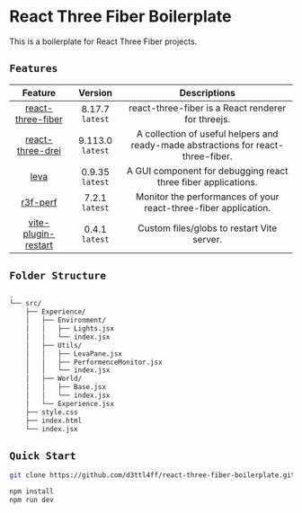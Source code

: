 # React Three Fiber Boilerplate

This is a boilerplate for React Three Fiber projects.

## `Features`

|                                 Feature                                  |     Version      |                                   Descriptions                                    |
| :----------------------------------------------------------------------: | :--------------: | :-------------------------------------------------------------------------------: |
|     [react-three-fiber](https://github.com/pmndrs/react-three-fiber)     | 8.17.7 `latest`  |                react-three-fiber is a React renderer for threejs.                 |
|            [react-three-drei](https://github.com/pmndrs/drei)            | 9.113.0 `latest` | A collection of useful helpers and ready-made abstractions for react-three-fiber. |
|                  [leva](https://github.com/pmndrs/leva)                  | 0.9.35 `latest`  |           A GUI component for debugging react three fiber applications.           |
|             [r3f-perf](https://github.com/utsuboco/r3f-perf)             |  7.2.1 `latest`  |          Monitor the performances of your react-three-fiber application.          |
| [vite-plugin-restart](https://www.npmjs.com/package/vite-plugin-restart) |  0.4.1 `latest`  |                    Custom files/globs to restart Vite server.                     |

## `Folder Structure`

```bash
.
└── src/
    ├── Experience/
    │   ├── Environment/
    │   │   ├── Lights.jsx
    │   │   └── index.jsx
    │   ├── Utils/
    │   │   ├── LevaPane.jsx
    │   │   ├── PerformenceMonitor.jsx
    │   │   └── index.jsx
    │   ├── World/
    │   │   ├── Base.jsx
    │   │   └── index.jsx
    │   └── Experience.jsx
    ├── style.css
    ├── index.html
    └── index.jsx
```

## `Quick Start`

```bash
git clone https://github.com/d3ttl4ff/react-three-fiber-boilerplate.git
```

```bash
npm install
npm run dev
```
